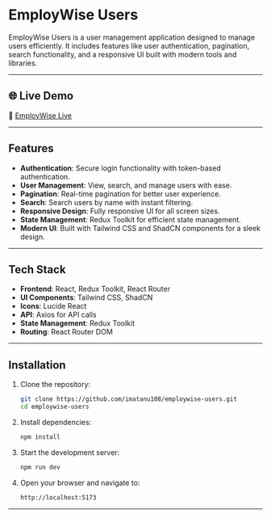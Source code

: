 # EmployWise Users

EmployWise Users is a user management application designed to manage users efficiently. It includes features like user authentication, pagination, search functionality, and a responsive UI built with modern tools and libraries.

---

## 🌐 Live Demo
🔗 [EmployWise Live](https://employwise-users.vercel.app/auth/login)

---

## Features

- **Authentication**: Secure login functionality with token-based authentication.
- **User Management**: View, search, and manage users with ease.
- **Pagination**: Real-time pagination for better user experience.
- **Search**: Search users by name with instant filtering.
- **Responsive Design**: Fully responsive UI for all screen sizes.
- **State Management**: Redux Toolkit for efficient state management.
- **Modern UI**: Built with Tailwind CSS and ShadCN components for a sleek design.

---

## Tech Stack

- **Frontend**: React, Redux Toolkit, React Router
- **UI Components**: Tailwind CSS, ShadCN
- **Icons**: Lucide React
- **API**: Axios for API calls
- **State Management**: Redux Toolkit
- **Routing**: React Router DOM

---

## Installation

1. Clone the repository:
   ```bash
   git clone https://github.com/imatanu108/employwise-users.git
   cd employwise-users
   ```

2. Install dependencies:
   ```bash
   npm install
   ```

3. Start the development server:
   ```bash
   npm run dev
   ```

4. Open your browser and navigate to:
   ```bash
   http://localhost:5173
   ```

---
